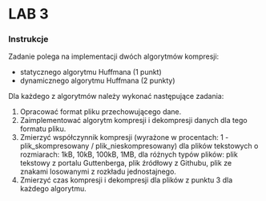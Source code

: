 # LAB 3 

### Instrukcje 

Zadanie polega na implementacji dwóch algorytmów kompresji:

* statycznego algorytmu Huffmana (1 punkt)
* dynamicznego algorytmu Huffmana (2 punkty)

Dla każdego z algorytmów należy wykonać następujące zadania:

1. Opracować format pliku przechowującego dane.
2. Zaimplementować algorytm kompresji i dekompresji danych dla tego formatu pliku.
3. Zmierzyć współczynnik kompresji (wyrażone w procentach: 1 - plik_skompresowany / plik_nieskompresowany) dla plików tekstowych o rozmiarach: 1kB, 10kB, 100kB, 1MB, dla różnych typów plików: plik tekstowy z portalu Guttenberga, plik źródłowy z Githubu, plik ze znakami losowanymi z rozkładu jednostajnego.
4. Zmierzyć czas kompresji i dekompresji dla plików z punktu 3 dla każdego algorytmu.